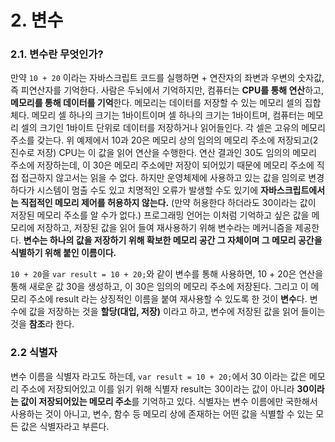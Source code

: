 # 2. 변수

### 2.1. 변수란 무엇인가?
만약 `10 + 20` 이라는 자바스크립트 코드를 실행하면 + 연잔자의 좌변과 우변의 숫자값, 즉 피연산자를 기억한다. 사람은 두뇌에서 기억하지만, 컴퓨터는 **CPU를 통해 연산**하고, **메모리를 통해 데이터를 기억**한다.
메모리는 데이터를 저장할 수 있는 메모리 셀의 집합체다. 메모리 셀 하나의 크기는 1바이트이며 셀 하나의 크기는 1바이트며, 컴퓨터는 메모리 셀의 크기인 1바이트 단위로 데이터를 저장하거나 읽어들인다.
각 셀은 고유의 메모리 주소를 갖는다. 위 예제에서 10과 20은 메모리 상의 임의의 메모리 주소에 저장되고(2진수로 저장) CPU는 이 값을 읽어 연산을 수행한다.  연산 결과인 30도 임의의 메모리 주소에 저장하는데, 이 30은 메모리 주소에만 저장이 되어있기 때문에 메모리 주소에 직접 접근하지 않고서는 읽을 수 없다. 하지만 운영체제에 사용하고 있는 값을 임의로 변경하다가 시스템이 멈출 수도 있고 치명적인 오류가 발생할 수도 있기에 **자바스크립트에서는 직접적인 메모리 제어를 허용하지 않는다.** (만약 허용한다 하더라도 30이라는 값이 저장된 메모리 주소를 알 수가 없다.)
프로그래밍 언어는 이처럼 기억하고 싶은 값을 메모리에 저장하고, 저장된 값을 읽어 들여 재사용하기 위해 변수라는 메커니즘을 제공한다.
**변수는 하나의 값을 저장하기 위해 확보한 메모리 공간 그 자체이며 그 메모리 공간을 식별하기 위해 붙인 이름이다.**

`10 + 20`을 `var result = 10 + 20;`와 같이 변수를 통해 사용하면, 10 + 20은 연산을 통해 새로운 값 30을 생성하고, 이 30은 임의의 메모리 주소에 저장된다. 그리고 이 메모리 주소에 result 라는 상징적인 이름을 붙여 재사용할 수 있도록 한 것이 **변수**다.
변수에 값을 저장하는 것을 **할당(대입, 저장)** 이라고 하고, 변수에 저장된 값을 읽어 들이는 것을 **참조**라 한다.


### 2.2 식별자
변수 이름을 식별자 라고도 하는데, `var result = 10 + 20;`에서 30 이라는 값은 메모리 주소에 저장되어있고 이를 읽기 위해 식별자 result는 30이라는 값이 아니라 **30이라는 값이 저장되어있는 메모리 주소**를 기억하고 있다.
식별자는 변수 이름에만 국한해서 사용하는 것이 아니고, 변수, 함수 등 메모리 상에 존재하는 어떤 값을 식별할 수 있는 모든 값은 식별자라고 부른다.